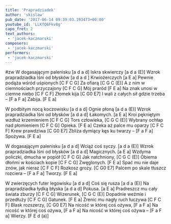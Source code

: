 ```yaml
---
title: 'Prapradziadek'
author: 'skislaw'
pub_date: '2017-06-14 09:39:03.193473+00:00'
youtube_id: 'LLKfQ6Fkv8g'
capo_fret: 2
text_authors:
 - 'jacek-kaczmarski'
composers:
 - 'jacek-kaczmarski'
performers:
 - 'jacek-kaczmarski'
---
```


#zw
W dogasającym palenisku	[a d a d]
Iskra skwierczy	[a d a (E)]
Wzrok prapradziadka lśni od błysków	[a d a d ]
Krwiożerczych	[a E a]
Pewnie podąża wśród uśpionych	[C F C G]
Za ofiarą	[C G C (E)]
A z nim w ciemnościach przyczajony	[C F C G]
Mój praród	[F E a]
Na znak unosi w ciemne niebo	[C F C F]
Złomek kija	[C G0 E7]
I wali z całych sił gdzie trzeba –	[F a F a]
Zabija.	[F E a]
	
W podbitym nocą koczowisku	[a d a d]
Ognie płoną	[a d a (E)]
Wzrok prapradziadka lśni od błysków	[a d a d] 
Łakomych.	[a E a]
Kroi pękniętym wzdłuż krzemieniem	[C F C G]
Tors człowieka,	[C G C (E)]
Wybrany ochłap nad płomieniem	[C F C G]
Opieka.	[F E a]
Czeka aż palce mu oparzy	[C F C F]
Krew prawdziwa	[C G0 E7]
Zbliża dymiący kęs ku twarzy –	[F a F a]
Spożywa.	[F E a]

W dogasającym palenisku	[a d a d]
Wciąż coś syczy.	[a d a (E)]
Wzrok prapradziadka lśni od błysków	[a d a d] 
Magicznych.	[a E a]
Wzdyma policzki, dmucha w popiół 	[C F C G]
Jak natchniony,	[C G C (E)]
Obiema dłońmi w kościach kopie	[C F C G]
Zwęglonych.	[F E a]
Spać mu nie daje znów, jak nieraz	[C F C F]
Rozkosz grozy.	[C G0 E7]
Palcem po skale tłuszcz rozciera –	[F a F a]
Tworzy.	[F E a]
	
W zwierzęcych futer legowisku 	[a d a d]
Coś się rusza	[a d a (E)]
Na prapradziadka łydką błyska	[a d a d] 
Pokusa.	[a E a]
Pradreszcz mu cały świata zburzy	[C F C G]
Wizerunek,	[C G C (E)]
Dopadnie weźmie i przedłuży	[C F C G]
Gatunek.	[F E a]
Źrenic mu nagły ruch łuczywa	[C F C F]
Blask rozszerzy,	[C G0 E7]
Na nicość w której coś ożywa,	[F a F a]
Na nicość w której coś ożywa,	[F a F a]
Na nicość w której coś ożywa –	[F a F a]
Wierzy.	[F E d (a)]